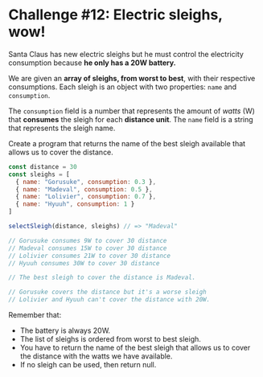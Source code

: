 # Challenge #12: Electric sleighs, wow!

Santa Claus has new electric sleighs but he must control the electricity consumption because **he only has a 20W battery.**

We are given an **array of sleighs, from worst to best**, with their respective consumptions. Each sleigh is an object with two properties: <code>name</code> and <code>consumption</code>.

The <code>consumption</code> field is a number that represents the amount of _watts_ (W) that **consumes** the sleigh for each **distance unit**. The <code>name</code> field is a string that represents the sleigh name.

Create a program that returns the name of the best sleigh available that allows us to cover the distance.

```javascript
const distance = 30
const sleighs = [
  { name: "Gorusuke", consumption: 0.3 },
  { name: "Madeval", consumption: 0.5 },
  { name: "Lolivier", consumption: 0.7 },
  { name: "Hyuuh", consumption: 1 }
]

selectSleigh(distance, sleighs) // => "Madeval"

// Gorusuke consumes 9W to cover 30 distance
// Madeval consumes 15W to cover 30 distance
// Lolivier consumes 21W to cover 30 distance
// Hyuuh consumes 30W to cover 30 distance

// The best sleigh to cover the distance is Madeval.

// Gorusuke covers the distance but it's a worse sleigh
// Lolivier and Hyuuh can't cover the distance with 20W.
```

Remember that:

- The battery is always 20W.
- The list of sleighs is ordered from worst to best sleigh.
- You have to return the name of the best sleigh that allows us to cover the distance with the watts we have available.
- If no sleigh can be used, then return null.